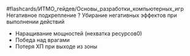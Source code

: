 #flashcards/ИТМО_гейдев/Основы_разработки_компьютерных_игр 
Негативное подкрепление
?
Убирание негативных эффектов при выполнении действий
- Наращивание мощностей (нехватка ресурсов0\)
- Победа над врагами
- Потеря ХП при выходе из зоны